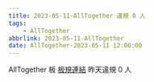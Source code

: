 ```yaml
---
title: 2023-05-11-AllTogether 違規 0 人
tags:
    - AllTogether
abbrlink: 2023-05-11-AllTogether
date: AllTogether-2023-05-11 12:00:00
---
```

AllTogether 板 [板規連結](https://www.ptt.cc/bbs/AllTogether/M.1643211430.A.5FB.html)
昨天違規 0 人
